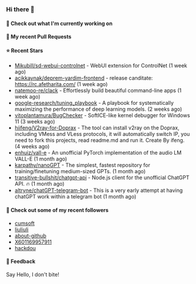 ### Hi there 👋

#### 👷 Check out what I'm currently working on

#### 🔨 My recent Pull Requests


#### ⭐ Recent Stars

- [Mikubill/sd-webui-controlnet](https://github.com/Mikubill/sd-webui-controlnet) - WebUI extension for ControlNet (1 week ago)
- [acikkaynak/deprem-yardim-frontend](https://github.com/acikkaynak/deprem-yardim-frontend) - release canditate: https://rc.afetharita.com/ (1 week ago)
- [natemoo-re/clack](https://github.com/natemoo-re/clack) - Effortlessly build beautiful command-line apps (1 week ago)
- [google-research/tuning_playbook](https://github.com/google-research/tuning_playbook) - A playbook for systematically maximizing the performance of deep learning models. (2 weeks ago)
- [vitoplantamura/BugChecker](https://github.com/vitoplantamura/BugChecker) - SoftICE-like kernel debugger for Windows 11 (3 weeks ago)
- [hiifeng/V2ray-for-Doprax](https://github.com/hiifeng/V2ray-for-Doprax) - The tool can install v2ray on the Doprax, including VMess and VLess protocols, it will automatically switch IP, you need to fork this projects, read readme.md and run it. Create By ifeng. (4 weeks ago)
- [enhuiz/vall-e](https://github.com/enhuiz/vall-e) - An unofficial PyTorch implementation of the audio LM VALL-E  (1 month ago)
- [karpathy/nanoGPT](https://github.com/karpathy/nanoGPT) - The simplest, fastest repository for training/finetuning medium-sized GPTs. (1 month ago)
- [transitive-bullshit/chatgpt-api](https://github.com/transitive-bullshit/chatgpt-api) - Node.js client for the unofficial ChatGPT API. 🔥 (1 month ago)
- [altryne/chatGPT-telegram-bot](https://github.com/altryne/chatGPT-telegram-bot) - This is a very early attempt at having chatGPT work within a telegram bot (1 month ago)

#### 👯 Check out some of my recent followers

- [cumsoft](https://github.com/cumsoft)
- [liuliuli](https://github.com/liuliuli)
- [about-github](https://github.com/about-github)
- [X601169957911](https://github.com/X601169957911)
- [hackdou](https://github.com/hackdou)

#### 💬 Feedback

Say Hello, I don't bite!